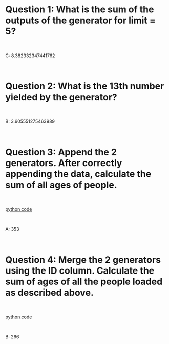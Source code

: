 
# Question 1: What is the sum of the outputs of the generator for limit = 5?

<br>

C: 8.382332347441762

<br>


# Question 2: What is the 13th number yielded by the generator?

<br>

B: 3.605551275463989

<br>

# Question 3: Append the 2 generators. After correctly appending the data, calculate the sum of all ages of people.

<br>

[python code](./question3.py)

<br>

A: 353

<br>

# Question 4: Merge the 2 generators using the ID column. Calculate the sum of ages of all the people loaded as described above.

<br>

[python code](./question4.py)

<br>

B: 266

<br>


